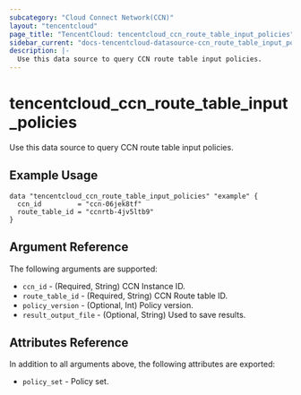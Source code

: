 ```yaml
---
subcategory: "Cloud Connect Network(CCN)"
layout: "tencentcloud"
page_title: "TencentCloud: tencentcloud_ccn_route_table_input_policies"
sidebar_current: "docs-tencentcloud-datasource-ccn_route_table_input_policies"
description: |-
  Use this data source to query CCN route table input policies.
---
```


# tencentcloud_ccn_route_table_input_policies

Use this data source to query CCN route table input policies.

## Example Usage

```hcl
data "tencentcloud_ccn_route_table_input_policies" "example" {
  ccn_id         = "ccn-06jek8tf"
  route_table_id = "ccnrtb-4jv5ltb9"
}
```

## Argument Reference

The following arguments are supported:

* `ccn_id` - (Required, String) CCN Instance ID.
* `route_table_id` - (Required, String) CCN Route table ID.
* `policy_version` - (Optional, Int) Policy version.
* `result_output_file` - (Optional, String) Used to save results.

## Attributes Reference

In addition to all arguments above, the following attributes are exported:

* `policy_set` - Policy set.


